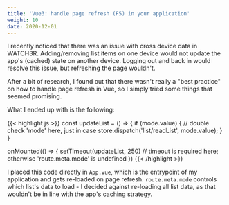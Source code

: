 ```yaml
---
title: 'Vue3: handle page refresh (F5) in your application'
weight: 10
date: 2020-12-01
---
```


I recently noticed that there was an issue with cross device data in WATCH3R. Adding/removing list items on one device would not update the app's (cached) state on another device. Logging out and back in would resolve this issue, but refreshing the page wouldn't.

After a bit of research, I found out that there wasn't really a "best practice" on how to handle page refresh in Vue, so I simply tried some things that seemed promising.

What I ended up with is the following:

{{< highlight js >}}
const updateList = () => {
  if (mode.value) { // double check 'mode' here, just in case
    store.dispatch('list/readList', mode.value);
  }
}

onMounted(() => {
  setTimeout(updateList, 250) // timeout is required here; otherwise 'route.meta.mode' is undefined
})
{{< /highlight >}}

I placed this code directly in `App.vue`, which is the entrypoint of my application and gets re-loaded on page refresh. `route.meta.mode` controls which list's data to load - I decided against re-loading all list data, as that wouldn't be in line with the app's caching strategy.
